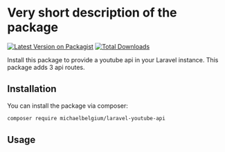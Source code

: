# Very short description of the package

[![Latest Version on Packagist](https://img.shields.io/packagist/v/michaelbelgium/laravel-youtube-api.svg?style=flat-square)](https://packagist.org/packages/michaelbelgium/laravel-youtube-api)
[![Total Downloads](https://img.shields.io/packagist/dt/michaelbelgium/laravel-youtube-api.svg?style=flat-square)](https://packagist.org/packages/michaelbelgium/laravel-youtube-api)

Install this package to provide a youtube api in your Laravel instance. This package adds 3 api routes.

## Installation

You can install the package via composer:

```bash
composer require michaelbelgium/laravel-youtube-api
```

## Usage
